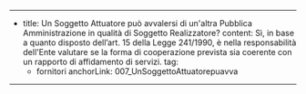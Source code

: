 ---
  - title: Un Soggetto Attuatore può avvalersi di un'altra Pubblica Amministrazione in qualità di Soggetto Realizzatore?
    content: Sì, in base a quanto disposto dell’art. 15 della Legge 241/1990, è nella responsabilità dell'Ente valutare se la forma di cooperazione prevista sia coerente con un rapporto di affidamento di servizi.
    tag:
      - fornitori
    anchorLink: 007_UnSoggettoAttuatorepuavva
---